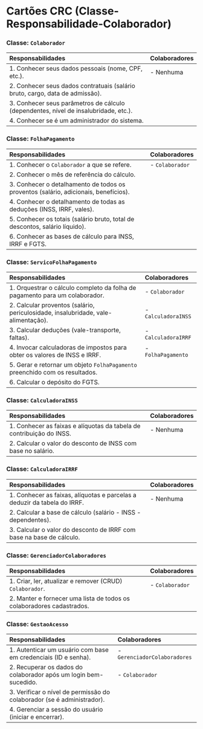 # Cartões CRC (Classe-Responsabilidade-Colaborador)

### Classe: `Colaborador`
| Responsabilidades | Colaboradores |
| :--- | :--- |
| 1. Conhecer seus dados pessoais (nome, CPF, etc.). | - Nenhuma |
| 2. Conhecer seus dados contratuais (salário bruto, cargo, data de admissão). | |
| 3. Conhecer seus parâmetros de cálculo (dependentes, nível de insalubridade, etc.). | |
| 4. Conhecer se é um administrador do sistema. | |

### Classe: `FolhaPagamento`
| Responsabilidades | Colaboradores |
| :--- | :--- |
| 1. Conhecer o `Colaborador` a que se refere. | - `Colaborador` |
| 2. Conhecer o mês de referência do cálculo. | |
| 3. Conhecer o detalhamento de todos os proventos (salário, adicionais, benefícios). | |
| 4. Conhecer o detalhamento de todas as deduções (INSS, IRRF, vales). | |
| 5. Conhecer os totais (salário bruto, total de descontos, salário líquido). | |
| 6. Conhecer as bases de cálculo para INSS, IRRF e FGTS. | |

### Classe: `ServicoFolhaPagamento`
| Responsabilidades | Colaboradores |
| :--- | :--- |
| 1. Orquestrar o cálculo completo da folha de pagamento para um colaborador. | - `Colaborador` |
| 2. Calcular proventos (salário, periculosidade, insalubridade, vale-alimentação). | - `CalculadoraINSS` |
| 3. Calcular deduções (vale-transporte, faltas). | - `CalculadoraIRRF` |
| 4. Invocar calculadoras de impostos para obter os valores de INSS e IRRF. | - `FolhaPagamento` |
| 5. Gerar e retornar um objeto `FolhaPagamento` preenchido com os resultados. | |
| 6. Calcular o depósito do FGTS. | |

### Classe: `CalculadoraINSS`
| Responsabilidades | Colaboradores |
| :--- | :--- |
| 1. Conhecer as faixas e alíquotas da tabela de contribuição do INSS. | - Nenhuma |
| 2. Calcular o valor do desconto de INSS com base no salário. | |

### Classe: `CalculadoraIRRF`
| Responsabilidades | Colaboradores |
| :--- | :--- |
| 1. Conhecer as faixas, alíquotas e parcelas a deduzir da tabela do IRRF. | - Nenhuma |
| 2. Calcular a base de cálculo (salário - INSS - dependentes). | |
| 3. Calcular o valor do desconto de IRRF com base na base de cálculo. | |

### Classe: `GerenciadorColaboradores`
| Responsabilidades | Colaboradores |
| :--- | :--- |
| 1. Criar, ler, atualizar e remover (CRUD) `Colaborador`. | - `Colaborador` |
| 2. Manter e fornecer uma lista de todos os colaboradores cadastrados. | |

### Classe: `GestaoAcesso`
| Responsabilidades | Colaboradores |
| :--- | :--- |
| 1. Autenticar um usuário com base em credenciais (ID e senha). | - `GerenciadorColaboradores` |
| 2. Recuperar os dados do colaborador após um login bem-sucedido. | - `Colaborador` |
| 3. Verificar o nível de permissão do colaborador (se é administrador). | |
| 4. Gerenciar a sessão do usuário (iniciar e encerrar). | |
